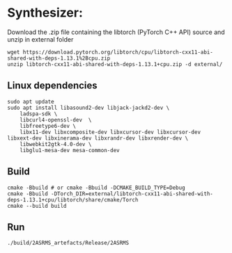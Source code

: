 # Synthesizer:

Download the .zip file containing the libtorch (PyTorch C++ API) source and unzip in external folder

```console
wget https://download.pytorch.org/libtorch/cpu/libtorch-cxx11-abi-shared-with-deps-1.13.1%2Bcpu.zip
unzip libtorch-cxx11-abi-shared-with-deps-1.13.1+cpu.zip -d external/ 
```

## Linux dependencies

```
sudo apt update
sudo apt install libasound2-dev libjack-jackd2-dev \
    ladspa-sdk \
    libcurl4-openssl-dev  \
    libfreetype6-dev \
    libx11-dev libxcomposite-dev libxcursor-dev libxcursor-dev libxext-dev libxinerama-dev libxrandr-dev libxrender-dev \
    libwebkit2gtk-4.0-dev \
    libglu1-mesa-dev mesa-common-dev
```

## Build 
```console
cmake -Bbuild # or cmake -Bbuild -DCMAKE_BUILD_TYPE=Debug
cmake -Bbuild -DTorch_DIR=external/libtorch-cxx11-abi-shared-with-deps-1.13.1+cpu/libtorch/share/cmake/Torch
cmake --build build
```

## Run
```console
./build/2ASRMS_artefacts/Release/2ASRMS
```
